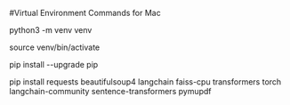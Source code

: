 #Virtual Environment Commands for Mac

python3 -m venv venv

source venv/bin/activate

pip install --upgrade pip

pip install requests beautifulsoup4 langchain faiss-cpu transformers torch langchain-community sentence-transformers pymupdf
